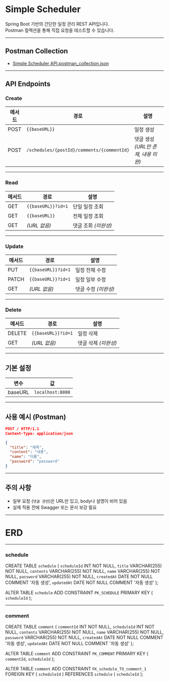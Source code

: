 # Simple Scheduler

Spring Boot 기반의 간단한 일정 관리 REST API입니다.  
Postman 컬렉션을 통해 직접 요청을 테스트할 수 있습니다.

---

## Postman Collection

- [Simple Scheduler API.postman_collection.json](./Simple%20Scheduler%20API.postman_collection.json)

---

## API Endpoints

### Create

| 메서드 | 경로                     | 설명         |
|--------|--------------------------|--------------|
| POST   | `{{baseURL}}`            | 일정 생성     |
| POST   | `/schedules/{postId}/comments/{commentId}` | 댓글 생성 *(URL만 존재, 내용 미완)* |

---

### Read

| 메서드 | 경로           | 설명         |
|--------|----------------|--------------|
| GET    | `{{baseURL}}?id=1` | 단일 일정 조회 |
| GET    | `{{baseURL}}`      | 전체 일정 조회 |
| GET    | *(URL 없음)*       | 댓글 조회 *(미완성)* |

---

### Update

| 메서드 | 경로           | 설명             |
|--------|----------------|------------------|
| PUT    | `{{baseURL}}?id=1` | 일정 전체 수정     |
| PATCH  | `{{baseURL}}?id=1` | 일정 일부 수정     |
| GET    | *(URL 없음)*       | 댓글 수정 *(미완성)* |

---

### Delete

| 메서드 | 경로           | 설명         |
|--------|----------------|--------------|
| DELETE | `{{baseURL}}?id=1` | 일정 삭제     |
| GET    | *(URL 없음)*       | 댓글 삭제 *(미완성)* |

---

## 기본 설정

| 변수     | 값               |
|----------|------------------|
| baseURL  | `localhost:8080` |

---

## 사용 예시 (Postman)

```json
POST / HTTP/1.1
Content-Type: application/json

{
  "title": "제목",
  "content": "내용",
  "name": "이름",
  "password": "password"
}
```

---

## 주의 사항
- 일부 요청 (`댓글 관련`)은 URL만 있고, body나 설명이 비어 있음
- 실제 적용 전에 Swagger 또는 문서 보강 필요

---

# ERD

---

### schedule

CREATE TABLE `schedule` (
  `scheduleId`    INT            NOT NULL,
  `title`         VARCHAR(255)   NOT NULL,
  `contents`      VARCHAR(255)   NOT NULL,
  `name`          VARCHAR(255)   NOT NULL,
  `password`      VARCHAR(255)   NOT NULL,
  `createdAt`     DATE           NOT NULL COMMENT '자동 생성',
  `updatedAt`     DATE           NOT NULL COMMENT '자동 생성'
);

ALTER TABLE `schedule` ADD CONSTRAINT `PK_SCHEDULE` PRIMARY KEY (
  `scheduleId`
);

---

### comment

CREATE TABLE `comment` (
  `commentId`     INT            NOT NULL,
  `scheduleId`    INT            NOT NULL,
  `contents`      VARCHAR(255)   NOT NULL,
  `name`          VARCHAR(255)   NOT NULL,
  `password`      VARCHAR(255)   NOT NULL,
  `createdAt`     DATE           NOT NULL COMMENT '자동 생성',
  `updatedAt`     DATE           NOT NULL COMMENT '자동 생성'
);

ALTER TABLE `comment` ADD CONSTRAINT `PK_COMMENT` PRIMARY KEY (
  `commentId`,
  `scheduleId`
);

ALTER TABLE `comment` ADD CONSTRAINT `FK_schedule_TO_comment_1` FOREIGN KEY (
  `scheduleId`
) REFERENCES `schedule` (
  `scheduleId`
);
